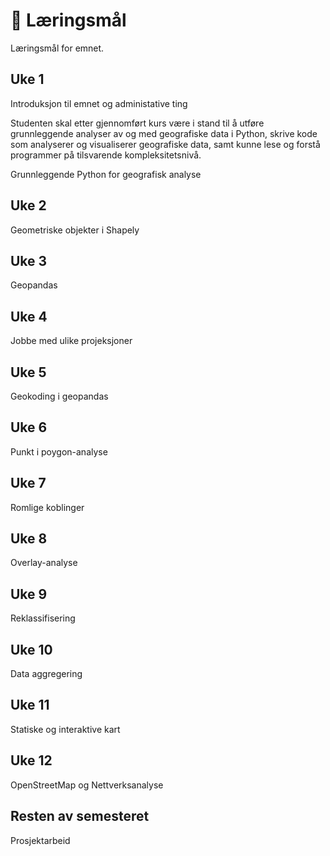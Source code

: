 # 📖 Læringsmål

Læringsmål for emnet.

## Uke 1

Introduksjon til emnet og administative ting

Studenten skal etter gjennomført kurs være i stand til å utføre grunnleggende analyser av og med geografiske data i Python, skrive kode som analyserer og visualiserer geografiske data, samt kunne lese og forstå programmer på tilsvarende kompleksitetsnivå.

Grunnleggende Python for geografisk analyse

## Uke 2

Geometriske objekter i Shapely

## Uke 3

Geopandas

## Uke 4

Jobbe med ulike projeksjoner

## Uke 5

Geokoding i geopandas

## Uke 6

Punkt i poygon-analyse

## Uke 7

Romlige koblinger

## Uke 8

Overlay-analyse

## Uke 9

Reklassifisering

## Uke 10

Data aggregering

## Uke 11

Statiske og interaktive kart

## Uke 12

OpenStreetMap og Nettverksanalyse

## Resten av semesteret

Prosjektarbeid